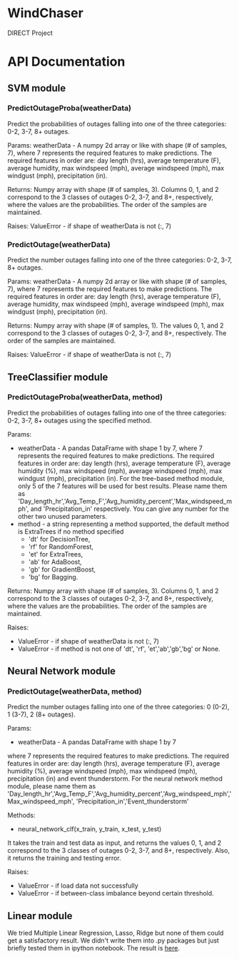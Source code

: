 # WindChaser
DIRECT Project

# API Documentation


## SVM module

### PredictOutageProba(weatherData)
Predict the probabilities of outages falling into one of the three
categories: 0-2, 3-7, 8+ outages.

Params:
weatherData - A numpy 2d array or like with shape (# of samples, 7),
where 7 represents the required features to make predictions. The
required features in order are: day length (hrs), average temperature
(F), average humidity, max windspeed (mph), average windspeed (mph),
max windgust (mph), precipitation (in).

Returns:
Numpy array with shape (# of samples, 3). Columns 0, 1, and 2
correspond to the 3 classes of outages 0-2, 3-7, and 8+, respectively,
where the values are the probabilities. The order of the samples are
maintained.

Raises:
ValueError - if shape of weatherData is not (:, 7)


### PredictOutage(weatherData)
Predict the number outages falling into one of the three
categories: 0-2, 3-7, 8+ outages.

Params:
weatherData - A numpy 2d array or like with shape (# of samples, 7),
where 7 represents the required features to make predictions. The
required features in order are: day length (hrs), average temperature
(F), average humidity, max windspeed (mph), average windspeed (mph),
max windgust (mph), precipitation (in).

Returns:
Numpy array with shape (# of samples, 1). The values 0, 1, and 2
correspond to the 3 classes of outages 0-2, 3-7, and 8+, respectively.
The order of the samples are maintained.

Raises:
ValueError - if shape of weatherData is not (:, 7)

## TreeClassifier module

### PredictOutageProba(weatherData, method)
Predict the probabilities of outages falling into one of the three
categories: 0-2, 3-7, 8+ outages using the specified method.

Params:
* weatherData - A pandas DataFrame with shape 1 by 7,
where 7 represents the required features to make predictions. The
required features in order are: day length (hrs), average temperature
(F), average humidity (%), max windspeed (mph), average windspeed (mph),
max windgust (mph), precipitation (in). For the tree-based method module,
only 5 of the 7 features will be used for best results. Please name them
as 'Day_length_hr','Avg_Temp_F','Avg_humidity_percent','Max_windspeed_mph',
and 'Precipitation_in' respectively. You can give any number for the other 
two unused parameters.
* method - a string representing a method supported, the default method is ExtraTrees if no method specified
     * 'dt' for DecisionTree,
     * 'rf' for RandomForest, 
     * 'et' for ExtraTrees,
     * 'ab' for AdaBoost,
     * 'gb' for GradientBoost,
     * 'bg' for Bagging.

Returns:
Numpy array with shape (# of samples, 3). Columns 0, 1, and 2
correspond to the 3 classes of outages 0-2, 3-7, and 8+, respectively,
where the values are the probabilities. The order of the samples are
maintained.

Raises:
* ValueError - if shape of weatherData is not (:, 7)
* ValueError - if method is not one of 'dt', 'rf', 'et','ab','gb','bg' or None.

## Neural Network module

### PredictOutage(weatherData, method)
Predict the number outages falling into one of the three
categories: 0 (0-2), 1 (3-7), 2 (8+ outages).

Params:
* weatherData - A pandas DataFrame with shape 1 by 7

where 7 represents the required features to make predictions. The
required features in order are: day length (hrs), average temperature
(F), average humidity (%), average windspeed (mph), max windspeed (mph), 
precipitation (in) and event thunderstorm. For the neural network method module,
please name them as 'Day_length_hr','Avg_Temp_F','Avg_humidity_percent','Avg_windspeed_mph','Max_windspeed_mph',
'Precipitation_in','Event_thunderstorm'

Methods:
* neural_network_clf(x_train, y_train, x_test, y_test)

It takes the train and test data as input, and returns the values 0, 1, and 2
correspond to the 3 classes of outages 0-2, 3-7, and 8+, respectively.
Also, it returns the training and testing error.

Raises:
* ValueError - if load data not successfully
* ValueError - if between-class imbalance beyond certain threshold. 


## Linear module
We tried Multiple Linear Regression, Lasso, Ridge but none of them could get a satisfactory result.
We didn't write them into .py packages but just briefly tested them in ipython notebook.
The result is [here](https://github.com/rkastilani/PowerOutagePredictor/tree/master/PowerOutagePredictor/Linear).






